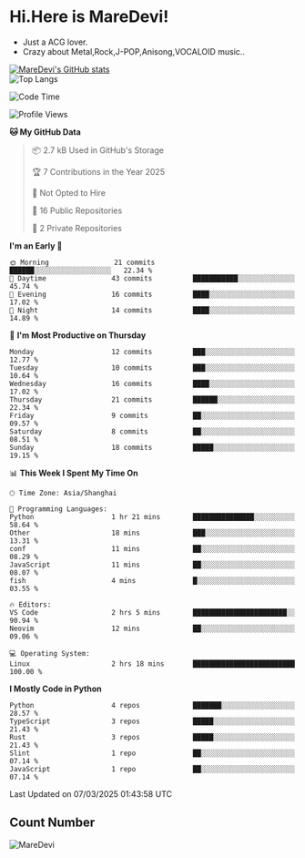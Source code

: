 # Hi.Here is MareDevi!

- Just a ACG lover.
- Crazy about Metal,Rock,J-POP,Anisong,VOCALOID music..

[![MareDevi's GitHub stats](https://github-readme-stats.vercel.app/api?username=MareDevi&show_icons=true&theme=algolia)](https://github.com/anuraghazra/github-readme-stats)  
![Top Langs](https://github-readme-stats.vercel.app/api/top-langs/?username=MareDevi&layout=compact&theme=algolia)

<!--START_SECTION:waka-->
![Code Time](http://img.shields.io/badge/Code%20Time-70%20hrs%205%20mins-blue)

![Profile Views](http://img.shields.io/badge/Profile%20Views-0-blue)

**🐱 My GitHub Data** 

> 📦 2.7 kB Used in GitHub's Storage 
 > 
> 🏆 7 Contributions in the Year 2025
 > 
> 🚫 Not Opted to Hire
 > 
> 📜 16 Public Repositories 
 > 
> 🔑 2 Private Repositories 
 > 
**I'm an Early 🐤** 

```text
🌞 Morning                21 commits          ██████░░░░░░░░░░░░░░░░░░░   22.34 % 
🌆 Daytime                43 commits          ███████████░░░░░░░░░░░░░░   45.74 % 
🌃 Evening                16 commits          ████░░░░░░░░░░░░░░░░░░░░░   17.02 % 
🌙 Night                  14 commits          ████░░░░░░░░░░░░░░░░░░░░░   14.89 % 
```
📅 **I'm Most Productive on Thursday** 

```text
Monday                   12 commits          ███░░░░░░░░░░░░░░░░░░░░░░   12.77 % 
Tuesday                  10 commits          ███░░░░░░░░░░░░░░░░░░░░░░   10.64 % 
Wednesday                16 commits          ████░░░░░░░░░░░░░░░░░░░░░   17.02 % 
Thursday                 21 commits          ██████░░░░░░░░░░░░░░░░░░░   22.34 % 
Friday                   9 commits           ██░░░░░░░░░░░░░░░░░░░░░░░   09.57 % 
Saturday                 8 commits           ██░░░░░░░░░░░░░░░░░░░░░░░   08.51 % 
Sunday                   18 commits          █████░░░░░░░░░░░░░░░░░░░░   19.15 % 
```


📊 **This Week I Spent My Time On** 

```text
🕑︎ Time Zone: Asia/Shanghai

💬 Programming Languages: 
Python                   1 hr 21 mins        ███████████████░░░░░░░░░░   58.64 % 
Other                    18 mins             ███░░░░░░░░░░░░░░░░░░░░░░   13.31 % 
conf                     11 mins             ██░░░░░░░░░░░░░░░░░░░░░░░   08.29 % 
JavaScript               11 mins             ██░░░░░░░░░░░░░░░░░░░░░░░   08.07 % 
fish                     4 mins              █░░░░░░░░░░░░░░░░░░░░░░░░   03.55 % 

🔥 Editors: 
VS Code                  2 hrs 5 mins        ███████████████████████░░   90.94 % 
Neovim                   12 mins             ██░░░░░░░░░░░░░░░░░░░░░░░   09.06 % 

💻 Operating System: 
Linux                    2 hrs 18 mins       █████████████████████████   100.00 % 
```

**I Mostly Code in Python** 

```text
Python                   4 repos             ███████░░░░░░░░░░░░░░░░░░   28.57 % 
TypeScript               3 repos             █████░░░░░░░░░░░░░░░░░░░░   21.43 % 
Rust                     3 repos             █████░░░░░░░░░░░░░░░░░░░░   21.43 % 
Slint                    1 repo              ██░░░░░░░░░░░░░░░░░░░░░░░   07.14 % 
JavaScript               1 repo              ██░░░░░░░░░░░░░░░░░░░░░░░   07.14 % 
```




 Last Updated on 07/03/2025 01:43:58 UTC
<!--END_SECTION:waka-->

## Count Number
![MareDevi](https://count.getloli.com/get/@maredevi?theme=moebooru-h)  

<!---
MareDevi/MareDevi is a ✨ special ✨ repository because its `README.md` (this file) appears on your GitHub profile.
You can click the Preview link to take a look at your changes.
--->
